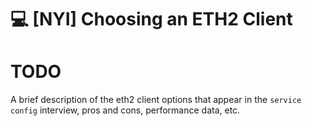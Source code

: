 # :computer: [NYI] Choosing an ETH2 Client

# TODO

A brief description of the eth2 client options that appear in the `service config` interview, pros and cons, performance data, etc.